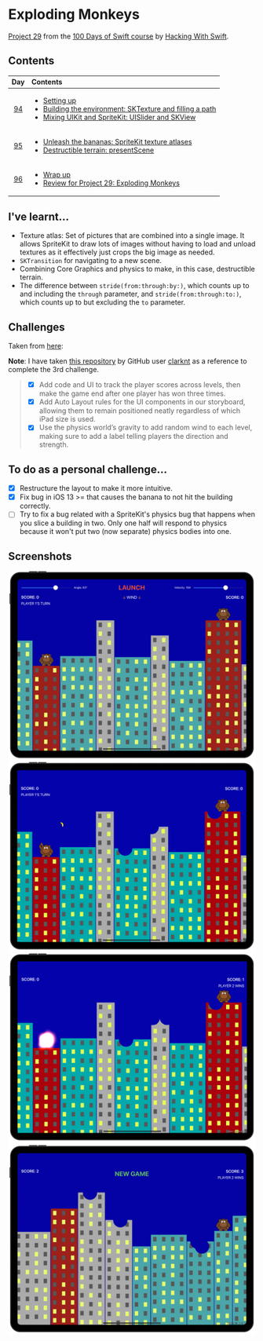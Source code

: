 # Exploding Monkeys

[Project 29](https://www.hackingwithswift.com/read/29/overview) from the [100 Days of Swift course](https://www.hackingwithswift.com/100) by [Hacking With Swift](https://www.hackingwithswift.com/).

## Contents

|                      Day                      | Contents                                                                                                                                                                                                                                                                                                 |
|:---------------------------------------------:|:---------------------------------------------------------------------------------------------------------------------------------------------------------------------------------------------------------------------------------------------------------------------------------------------------------|
| [94](https://www.hackingwithswift.com/100/94) | <ul><li>[Setting up](https://www.hackingwithswift.com/read/29/1/setting-up)</li><li>[Building the environment: SKTexture and filling a path](https://www.hackingwithswift.com/read/29/2)</li><li>[Mixing UIKit and SpriteKit: UISlider and SKView](https://www.hackingwithswift.com/read/29/3)</li></ul> |
| [95](https://www.hackingwithswift.com/100/95) | <ul><li>[Unleash the bananas: SpriteKit texture atlases](https://www.hackingwithswift.com/read/29/4)</li><li>[Destructible terrain: presentScene](https://www.hackingwithswift.com/read/29/5)</li></ul>                                                                                                  | 
| [96](https://www.hackingwithswift.com/100/96) | <ul><li>[Wrap up](https://www.hackingwithswift.com/read/29/6/wrap-up)</li><li>[Review for Project 29: Exploding Monkeys](https://www.hackingwithswift.com/review/hws/project-29-exploding-monkeys)</li></ul>                                                                                             |

## I've learnt...

- Texture atlas: Set of pictures that are combined into a single image. It allows SpriteKit to draw lots of images without having to load and unload textures as it effectively just crops the big image as needed.
- `SKTransition` for navigating to a new scene. 
- Combining Core Graphics and physics to make, in this case, destructible terrain.
- The difference between `stride(from:through:by:)`, which counts up to and including the `through` parameter, and `stride(from:through:to:)`, which counts up to but excluding the `to` parameter.

## Challenges

Taken from [here](https://www.hackingwithswift.com/read/10/7/wrap-up):

**Note**: I have taken [this repository](https://github.com/clarknt/100-days-of-swift/blob/main/39-Project29/README.md) by GitHub user [clarknt](https://github.com/clarknt) as a reference to complete the 3rd challenge.

>- [x] Add code and UI to track the player scores across levels, then make the game end after one player has won three times.
>- [x] Add Auto Layout rules for the UI components in our storyboard, allowing them to remain positioned neatly regardless of which iPad size is used.
>- [x] Use the physics world’s gravity to add random wind to each level, making sure to add a label telling players the direction and strength.

## To do as a personal challenge...

- [x] Restructure the layout to make it more intuitive.
- [x] Fix bug in iOS 13 >= that causes the banana to not hit the building correctly.
- [ ] Try to fix a bug related with a SpriteKit's physics bug that happens when you slice a building in two. Only one half will respond to physics because it won't put two (now separate) physics bodies into one.

## Screenshots

![Main screen](./Screenshots/1.png)
![Banana throwing](./Screenshots/2.png)
![Explosion animation](./Screenshots/3.png)
![New game (challenge 1)](./Screenshots/4.png)